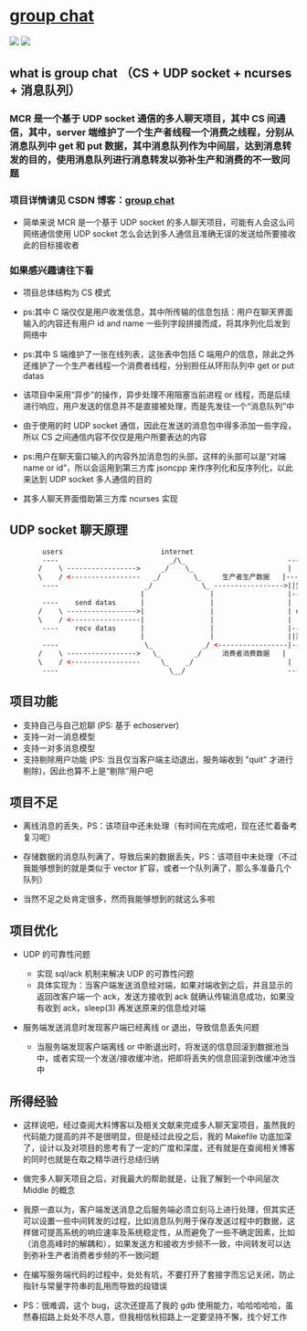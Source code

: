 # [group chat](https://blog.csdn.net/qq_41880190/article/details/90235055)

[![](https://img.shields.io/badge/snowflake-id-brightgreen.svg)](https://github.com/Apriluestc/groupe-chat/blob/master/IM.md)
[![](https://img.shields.io/badge/UDP-socket-orange.svg)](https://github.com/Apriluestc/groupe-chat/blob/master/README.md)

## what is group chat （CS + UDP socket + ncurses + 消息队列）

### **MCR 是一个基于 UDP socket 通信的多人聊天项目，其中 CS 间通信，其中，server 端维护了一个生产者线程一个消费之线程，分别从消息队列中 get 和 put 数据，其中消息队列作为中间层，达到消息转发的目的，使用消息队列进行消息转发以弥补生产和消费的不一致问题**

### **项目详情请见 CSDN 博客**：[group chat](https://blog.csdn.net/qq_41880190/article/details/90235055)

- 简单来说 MCR 是一个基于 UDP socket 的多人聊天项目，可能有人会这么问网络通信使用 UDP socket 怎么会达到多人通信且准确无误的发送给所要接收此的目标接收者

### 如果感兴趣请往下看

- 项目总体结构为 CS 模式

- ps:其中 C 端仅仅是用户收发信息，其中所传输的信息包括：用户在聊天界面输入的内容还有用户 id and name 一些列字段拼接而成，将其序列化后发到网络中

- ps:其中 S 端维护了一张在线列表，这张表中包括 C 端用户的信息，除此之外还维护了一个生产者线程一个消费者线程，分别担任从环形队列中 get or put datas

- 该项目中采用“异步”的操作，异步处理不用阻塞当前进程 or 线程，而是后续进行响应，用户发送的信息并不是直接被处理，而是先发往一个“消息队列”中

- 由于使用的时 UDP socket 通信，因此在发送的消息包中得多添加一些字段，所以 CS 之间通信内容不仅仅是用户所要表达的内容

- ps:用户在聊天窗口输入的内容外加消息包的头部，这样的头部可以是“对端 name or id”，所以会运用到第三方库 jsoncpp 来作序列化和反序列化，以此来达到 UDP socket 多人通信的目的

- 其多人聊天界面借助第三方库 ncurses 实现

## UDP socket 聊天原理

```html
        users                        internet                                server
        ----                           _/\_                         ---------------------
       /    \ ----------------->     _/    \_                       |                   |
       \    / <-----------------   _/        \_     生产者生产数据   |-------------      |
        ----                     _/            \_ ----------------->||生产者线程 |       |
                                |                |                  |-------------      |
        ----    send datas      |                |                  |                   |
       /    \ ----------------->|                |                  | circle     queue  |
       \    / <-----------------|                |                  |                   |
        ----    recv datas      |                |                  |-------------      |
                                |                |                  ||消费者线程 |       |
        ----                     \_            _/ <-----------------|-------------      |
       /    \ ----------------->   \_        _/     消费者消费数据   |                   |
       \    / <-----------------     \_    _/                       |                   |
        ----                           \__/                         ---------------------
```

## 项目功能

- 支持自己与自己尬聊 (PS: 基于 echoserver)
- 支持一对一消息模型
- 支持一对多消息模型
- 支持剔除用户功能 (PS: 当且仅当客户端主动退出，服务端收到 "quit" 才进行剔除)，因此也算不上是“剔除”用户吧

## 项目不足

- 离线消息的丢失，PS：该项目中还未处理（有时间在完成吧，现在还忙着备考复习呢）

- 存储数据的消息队列满了，导致后来的数据丢失，PS：该项目中未处理（不过我能够想到的就是类似于 vector 扩容，或者一个队列满了，那么多准备几个队列）

- 当然不足之处肯定很多，然而我能够想到的就这么多啦

## 项目优化

- UDP 的可靠性问题
  - 实现 sql/ack 机制来解决 UDP 的可靠性问题
  - 具体实现为：当客户端发送消息给对端，如果对端收到之后，并且显示的返回改客户端一个 ack，发送方接收到 ack 就确认传输消息成功，如果没有收到 ack，sleep(3) 再发送原来的信息给对端

- 服务端发送消息时发现客户端已经离线 or 退出，导致信息丢失问题
  - 当服务端发现客户端离线 or 中断退出时，将发送的信息回滚到数据池当中，或者实现一个发送/接收缓冲池，把即将丢失的信息回滚到改缓冲池当中

## 所得经验

- 这样说吧，经过查阅大料博客以及相关文献来完成多人聊天室项目，虽然我的代码能力提高的并不是很明显，但是经过此役之后，我的 Makefile 功底加深了，设计以及对项目的思考有了一定的广度和深度，还有就是在查阅相关博客的同时也就是在取之精华进行总结归纳

- 做完多人聊天项目之后，对我最大的帮助就是，让我了解到一个中间层次 Middle 的概念

- 我原一直以为，客户端发送消息之后服务端必须立刻马上进行处理，但其实还可以设置一些中间转发的过程，比如消息队列用于保存发送过程中的数据，这样做可提高系统的响应速率及系统稳定性，从而避免了一些不确定因素，比如（消息高峰时的解耦和），如果发送方和接收方步频不一致，中间转发可以达到弥补生产者消费者步频的不一致问题

- 在编写服务端代码的过程中，处处有坑，不要打开了套接字而忘记关闭，防止指针与常量字符串的乱用而导致的段错误

- PS：很难调，这个 bug，这次还提高了我的 gdb 使用能力，哈哈哈哈哈，虽然春招路上处处不尽人意，但我相信秋招路上一定要坚持不懈，找个好工作
